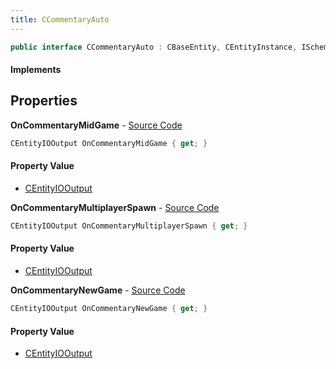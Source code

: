 ```yaml
---
title: CCommentaryAuto
---
```


```csharp
public interface CCommentaryAuto : CBaseEntity, CEntityInstance, ISchemaClass<CEntityInstance>, ISchemaClass<CBaseEntity>, ISchemaClass<CCommentaryAuto>, ISchemaField, ISchemaClass, INativeHandle
```

#### Implements

## Properties

**OnCommentaryMidGame** - [Source Code](https://github.com/swiftly-solution/swiftlys2/blob/master/managed/src/SwiftlyS2.Generated/Schemas/Interfaces/CCommentaryAuto.cs#L18)

```csharp
CEntityIOOutput OnCommentaryMidGame { get; }
```

#### Property Value

- [CEntityIOOutput](/docs/api/shared/schemadefinitions/centityiooutput)

**OnCommentaryMultiplayerSpawn** - [Source Code](https://github.com/swiftly-solution/swiftlys2/blob/master/managed/src/SwiftlyS2.Generated/Schemas/Interfaces/CCommentaryAuto.cs#L20)

```csharp
CEntityIOOutput OnCommentaryMultiplayerSpawn { get; }
```

#### Property Value

- [CEntityIOOutput](/docs/api/shared/schemadefinitions/centityiooutput)

**OnCommentaryNewGame** - [Source Code](https://github.com/swiftly-solution/swiftlys2/blob/master/managed/src/SwiftlyS2.Generated/Schemas/Interfaces/CCommentaryAuto.cs#L16)

```csharp
CEntityIOOutput OnCommentaryNewGame { get; }
```

#### Property Value

- [CEntityIOOutput](/docs/api/shared/schemadefinitions/centityiooutput)

